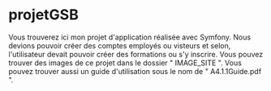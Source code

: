 # projetGSB

Vous trouverez ici mon projet d'application réalisée avec Symfony. 
Nous devions pouvoir créer des comptes employés ou visteurs et selon, l'utilisateur devait pouvoir créer des formations ou s'y inscrire.
Vous pouvez trouver des images de ce projet dans le dossier " IMAGE_SITE ".
Vous pouvez trouver aussi un guide d'utilisation sous le nom de " A4.1.1Guide.pdf ".
